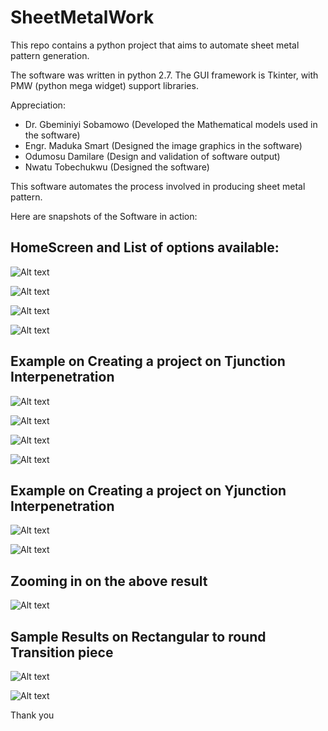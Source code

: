 # SheetMetalWork

This repo contains a python project that aims to automate sheet metal pattern generation. 



The software was written in python 2.7. The GUI framework is Tkinter, with PMW (python mega widget) support libraries. 

Appreciation: 

* Dr. Gbeminiyi Sobamowo  (Developed the Mathematical models used in the software)
* Engr. Maduka Smart      (Designed the image graphics in the software)
* Odumosu Damilare        (Design and validation of software output)
* Nwatu Tobechukwu        (Designed the software)

This software automates the process involved in producing sheet metal pattern. 

Here are snapshots of the Software in action:

## HomeScreen and List of options available:

![Alt text](/img/img1.png?raw=true "")

![Alt text](/img/img2.png?raw=true "")

![Alt text](/img/img3.png?raw=true "")

![Alt text](/img/img4.png?raw=true "")

## Example on Creating a project on Tjunction Interpenetration

![Alt text](/img/img6.png?raw=true "")

![Alt text](/img/img7.png?raw=true "")

![Alt text](/img/img10.png?raw=true "")

![Alt text](/img/img11.png?raw=true "showing only outlines")


## Example on Creating a project on Yjunction Interpenetration

![Alt text](/img/yj_im1.png?raw=true "")

![Alt text](/img/yj_im2.png?raw=true "")

## Zooming in on the above result

![Alt text](/img/yj_im4.png?raw=true "zoomed in")



## Sample Results on Rectangular to round Transition piece 

![Alt text](/img/rr_img1.png?raw=true "")

![Alt text](/img/rr_img2.png?raw=true "showing only outlines")



Thank you